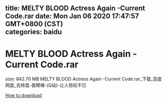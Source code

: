 
title: MELTY BLOOD Actress Again -Current Code.rar
date: Mon Jan 06 2020 17:47:57 GMT+0800 (CST)    
categories: baidu
---

# MELTY BLOOD Actress Again -Current Code.rar
size: 842.70 MB
 MELTY BLOOD Actress Again -Current Code.rar_下载_百度网盘_去转盘-我嚓哩-(Q站)-让人惊叹不已
 

[How to download](https://bpcam.bemobtrk.com/go/2ceec3aa-1ca2-46d6-b9ff-aaa5c184517c?jno=2756)